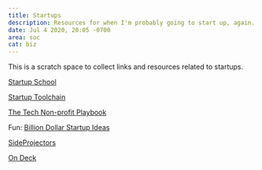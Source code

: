 ```yaml
---
title: Startups
description: Resources for when I'm probably going to start up, again.
date: Jul 4 2020, 20:05 -0700
area: soc
cat: biz
---
```


This is a scratch space to collect links and resources related to startups.

[Startup School](https://www.startupschool.org)

[Startup Toolchain](https://startuptoolchain.com)

[The Tech Non-profit Playbook](https://www.ffwd.org/playbook/)

Fun: [Billion Dollar Startup Ideas](https://www.billiondollarstartupideas.com)

[SideProjectors](https://www.sideprojectors.com/#/)

[On Deck](https://www.beondeck.com)